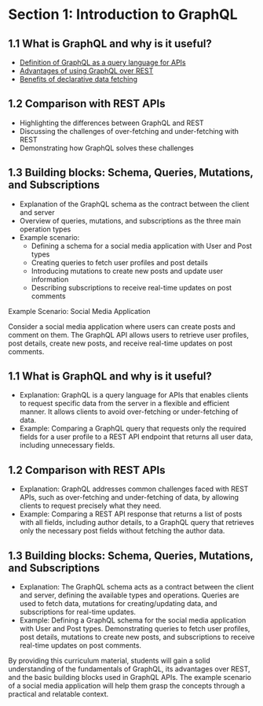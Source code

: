# Section 1: Introduction to GraphQL

## 1.1 What is GraphQL and why is it useful?

- [Definition of GraphQL as a query language for APIs](00-intro-to-graphql.md)
- [Advantages of using GraphQL over REST](01-graphql-and-rest.md)
- [Benefits of declarative data fetching](02-schema-mutations-and-subscriptions.md)

## 1.2 Comparison with REST APIs

- Highlighting the differences between GraphQL and REST
- Discussing the challenges of over-fetching and under-fetching with REST
- Demonstrating how GraphQL solves these challenges

## 1.3 Building blocks: Schema, Queries, Mutations, and Subscriptions

- Explanation of the GraphQL schema as the contract between the client and server
- Overview of queries, mutations, and subscriptions as the three main operation types
- Example scenario:
    - Defining a schema for a social media application with User and Post types
    - Creating queries to fetch user profiles and post details
    - Introducing mutations to create new posts and update user information
    - Describing subscriptions to receive real-time updates on post comments

Example Scenario: Social Media Application

Consider a social media application where users can create posts and comment on them. The GraphQL API allows users to retrieve user profiles, post details, create new posts, and receive real-time updates on post comments.

## 1.1 What is GraphQL and why is it useful?

- Explanation: GraphQL is a query language for APIs that enables clients to request specific data from the server in a flexible and efficient manner. It allows clients to avoid over-fetching or under-fetching of data.
- Example: Comparing a GraphQL query that requests only the required fields for a user profile to a REST API endpoint that returns all user data, including unnecessary fields.

## 1.2 Comparison with REST APIs

- Explanation: GraphQL addresses common challenges faced with REST APIs, such as over-fetching and under-fetching of data, by allowing clients to request precisely what they need.
- Example: Comparing a REST API response that returns a list of posts with all fields, including author details, to a GraphQL query that retrieves only the necessary post fields without fetching the author data.

## 1.3 Building blocks: Schema, Queries, Mutations, and Subscriptions

- Explanation: The GraphQL schema acts as a contract between the client and server, defining the available types and operations. Queries are used to fetch data, mutations for creating/updating data, and subscriptions for real-time updates.
- Example: Defining a GraphQL schema for the social media application with User and Post types. Demonstrating queries to fetch user profiles, post details, mutations to create new posts, and subscriptions to receive real-time updates on post comments.

By providing this curriculum material, students will gain a solid understanding of the fundamentals of GraphQL, its advantages over REST, and the basic building blocks used in GraphQL APIs. The example scenario of a social media application will help them grasp the concepts through a practical and relatable context.
